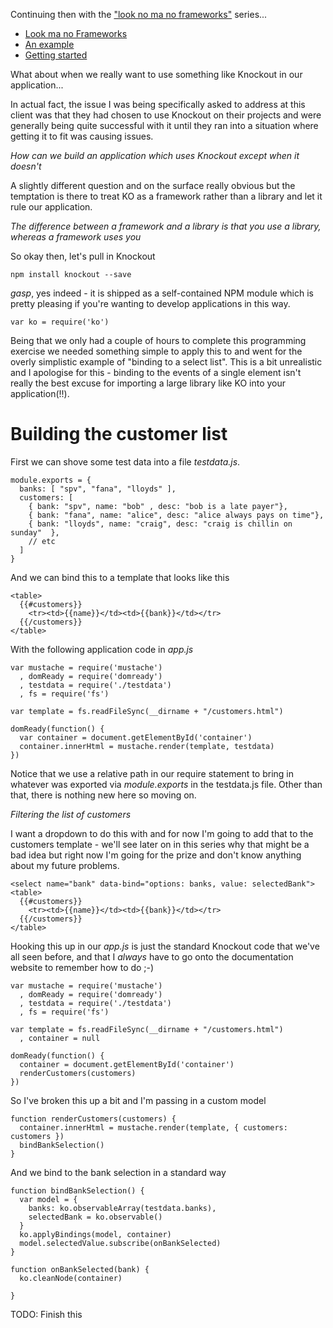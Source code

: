 
Continuing then with the ["look no ma no frameworks"](https://github.com/robashton/look-ma-no-frameworks/) series...

- [Look ma no Frameworks](/entries/look-ma,-no-frameworks.html)
- [An example](/entries/frameworkless-js---an-example.html)
- [Getting started](/entries/starting-the-frameworkless-js-project.html)

What about when we really want to use something like Knockout in our application...

In actual fact, the issue I was being specifically asked to address at this client was that they had chosen to use Knockout on their projects and were generally being quite successful with it until they ran into a situation where getting it to fit was causing issues.

*How can we build an application which uses Knockout except when it doesn't*

A slightly different question and on the surface really obvious but the temptation is there to treat KO as a framework rather than a library and let it rule our application.

*The difference between a framework and a library is that you use a library, whereas a framework uses you*

So okay then, let's pull in Knockout

    npm install knockout --save

*gasp*, yes indeed - it is shipped as a self-contained NPM module which is pretty pleasing if you're wanting to develop applications in this way.

    var ko = require('ko')

Being that we only had a couple of hours to complete this programming exercise we needed something simple to apply this to and went for the overly simplistic example of "binding to a select list". This is a bit unrealistic and I apologise for this - binding to the events of a single element isn't really the best excuse for importing a large library like KO into your application(!!).

# Building the customer list

First we can shove some test data into a file *testdata.js*. 

    module.exports = {
      banks: [ "spv", "fana", "lloyds" ],
      customers: [
        { bank: "spv", name: "bob" , desc: "bob is a late payer"},
        { bank: "fana", name: "alice", desc: "alice always pays on time"},
        { bank: "lloyds", name: "craig", desc: "craig is chillin on sunday"  },
        // etc
      ]
    }

And we can bind this to a template that looks like this

    <table>
      {{#customers}}
        <tr><td>{{name}}</td><td>{{bank}}</td></tr>
      {{/customers}}
    </table>

With the following application code in *app.js*

    var mustache = require('mustache')
      , domReady = require('domready')
      , testdata = require('./testdata')
      , fs = require('fs')

    var template = fs.readFileSync(__dirname + "/customers.html")

    domReady(function() {
      var container = document.getElementById('container')
      container.innerHtml = mustache.render(template, testdata)
    })

Notice that we use a relative path in our require statement to bring in whatever was exported via *module.exports* in the testdata.js file. Other than that, there is nothing new here so moving on.

*Filtering the list of customers*

I want a dropdown to do this with and for now I'm going to add that to the customers template - we'll see later on in this series why that might be a bad idea but right now I'm going for the prize and don't know anything about my future problems.

    <select name="bank" data-bind="options: banks, value: selectedBank">
    <table>
      {{#customers}}
        <tr><td>{{name}}</td><td>{{bank}}</td></tr>
      {{/customers}}
    </table>


Hooking this up in our *app.js* is just the standard Knockout code that we've all seen before, and that I *always* have to go onto the documentation website to remember how to do ;-)

    var mustache = require('mustache')
      , domReady = require('domready')
      , testdata = require('./testdata')
      , fs = require('fs')

    var template = fs.readFileSync(__dirname + "/customers.html")
      , container = null

    domReady(function() {
      container = document.getElementById('container')
      renderCustomers(customers)
    })

So I've broken this up a bit and I'm passing in a custom model

    function renderCustomers(customers) {
      container.innerHtml = mustache.render(template, { customers:  customers })
      bindBankSelection()
    }

And we bind to the bank selection in a standard way

    function bindBankSelection() {
      var model = {
        banks: ko.observableArray(testdata.banks),
        selectedBank = ko.observable()
      }
      ko.applyBindings(model, container)
      model.selectedValue.subscribe(onBankSelected)
    }

    function onBankSelected(bank) {
      ko.cleanNode(container)

    }





TODO: Finish this
